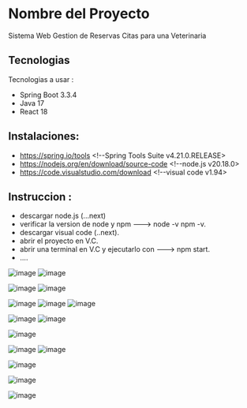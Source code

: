 # Nombre del Proyecto 
Sistema Web Gestion de Reservas Citas para una Veterinaria

## Tecnologias
Tecnologias a usar :
- Spring Boot 3.3.4
- Java 17
- React 18

## Instalaciones:
- https://spring.io/tools    <!--Spring Tools Suite v4.21.0.RELEASE>
- https://nodejs.org/en/download/source-code  <!--node.js v20.18.0>
- https://code.visualstudio.com/download      <!--visual code v1.94>

## Instruccion :
- descargar node.js (...next) 
- verificar la version de node y npm ---> node -v  npm -v.
- descargar visual code (..next).
- abrir el proyecto en V.C.
- abrir una terminal en V.C y ejecutarlo con ---> npm start.
- ....

![image](https://github.com/user-attachments/assets/2eb5a87d-8bee-439b-accf-66d1469e0d75)
![image](https://github.com/user-attachments/assets/6c7b8bd4-b601-431d-899d-ede56f9470bf)

![image](https://github.com/user-attachments/assets/669dc5df-4a19-4ebd-a5b7-1c59de0f9d12)
![image](https://github.com/user-attachments/assets/d4a758fc-7449-47ec-bf21-d0b5234918e4)

![image](https://github.com/user-attachments/assets/c7f45955-a3b9-4e50-9f73-86ed40d20759)
![image](https://github.com/user-attachments/assets/084c5136-81b4-4893-bd16-d51db3df6a34)
![image](https://github.com/user-attachments/assets/4f37c82f-7f40-479c-9a0f-1e8cdb17c59d)

![image](https://github.com/user-attachments/assets/2425962c-61fc-4a59-b1c8-d23b6f773a2f)
![image](https://github.com/user-attachments/assets/4e22da77-1d67-4d57-a5b8-a41123a5ea36)

![image](https://github.com/user-attachments/assets/4ac179f4-6570-4693-a6e6-9aaf43214eae)

![image](https://github.com/user-attachments/assets/106678cb-2d60-4080-a357-b25cdb48729b)
![image](https://github.com/user-attachments/assets/8c35a1af-6d53-414b-9fb5-9ab5bc4e0642)

![image](https://github.com/user-attachments/assets/d3758bb9-f59b-4212-8477-fa76d5fbd969)

![image](https://github.com/user-attachments/assets/2bc72bf0-eb59-429a-9543-33a2a54b4967)

![image](https://github.com/user-attachments/assets/22d17193-ba87-4a79-b69c-bd446274d0b6)
















